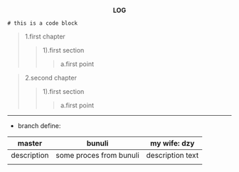 __<center >LOG</center>__
```
# this is a code block
```  
>1.first chapter
>>1).first section
>>>a.first point  

>2.second chapter  
>>1).first section  
>>>a.first point  
___  
* branch define:

| master | bunuli | my wife: dzy |
| ------ | ------ | ------ |
| description | some proces from bunuli  | description text |
|  |  |  |